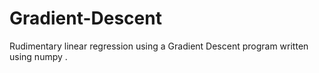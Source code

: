 # Gradient-Descent

Rudimentary linear regression using a Gradient Descent program written using numpy .
